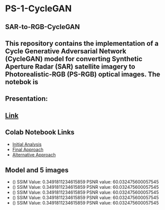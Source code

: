 # PS-1-CycleGAN

## SAR-to-RGB-CycleGAN

This repository contains the implementation of a Cycle Generative Adversarial Network (CycleGAN) model for converting Synthetic Aperture Radar (SAR) satellite imagery to Photorealistic-RGB (PS-RGB) optical images.
The notebok is 
---
## Presentation:
[Link]()
---
## Colab Notebook Links

- [Initial Analysis]()
- [Final Approach]()
- [Alternative Approach]()

## Model and 5 images

- ()
SSIM Value: 0.3491811234615859
PSNR value: 60.032475600057545
- ()
SSIM Value: 0.3491811234615859
PSNR value: 60.032475600057545
- ()
SSIM Value: 0.3491811234615859
PSNR value: 60.032475600057545
- ()
SSIM Value: 0.3491811234615859
PSNR value: 60.032475600057545
- ()
SSIM Value: 0.3491811234615859
PSNR value: 60.032475600057545
